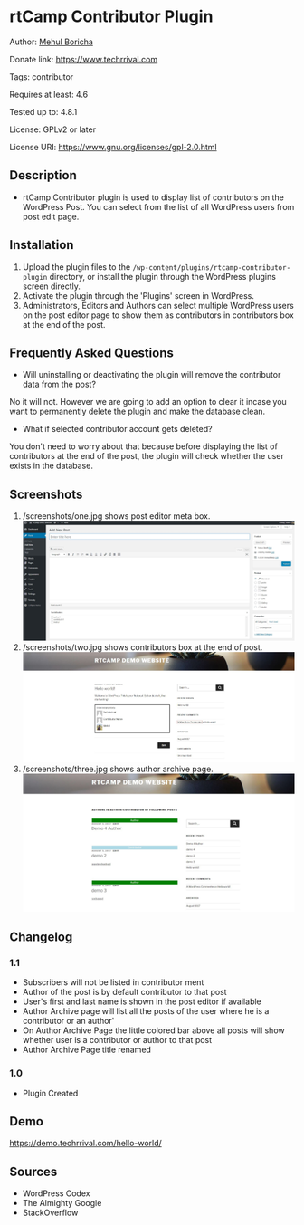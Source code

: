 # rtCamp Contributor Plugin
Author: [Mehul Boricha](https://www.mehulboricha.com)

Donate link: https://www.techrrival.com

Tags: contributor

Requires at least: 4.6

Tested up to: 4.8.1

License: GPLv2 or later

License URI: https://www.gnu.org/licenses/gpl-2.0.html

## Description

- rtCamp Contributor plugin is used to display list of contributors on the WordPress Post. You can select from the list of all WordPress users from post edit page.

## Installation

1. Upload the plugin files to the `/wp-content/plugins/rtcamp-contributor-plugin` directory, or install the plugin through the WordPress plugins screen directly.
2. Activate the plugin through the 'Plugins' screen in WordPress.
3. Administrators, Editors and Authors can select multiple WordPress users on the post editor page to show them as contributors in contributors box at the end of the post.

## Frequently Asked Questions

- Will uninstalling or deactivating the plugin will remove the contributor data from the post?

No it will not. However we are going to add an option to clear it incase you want to permanently delete the plugin and make the database clean.

- What if selected contributor account gets deleted?

You don't need to worry about that because before displaying the list of contributors at the end of the post, the plugin will check whether the user exists in the database.

## Screenshots

1. /screenshots/one.jpg shows post editor meta box.
![Post Editor Meta Box](https://github.com/borichamehul5/rtcamp-contributor-plugin/blob/master/screenshots/one.JPG)
2. /screenshots/two.jpg shows contributors box at the end of post.
![Frontend Contributor Box](https://github.com/borichamehul5/rtcamp-contributor-plugin/blob/master/screenshots/two.JPG)
3. /screenshots/three.jpg shows author archive page.
![Author Archive Page](https://github.com/borichamehul5/rtcamp-contributor-plugin/blob/master/screenshots/three.JPG)

## Changelog

### 1.1
- Subscribers will not be listed in contributor ment
- Author of the post is by default contributor to that post
- User's first and last name is shown in the post editor if available
- Author Archive page will list all the posts of the user where he is a contributor or an author'
- On Author Archive Page the little colored bar above all posts will show whether user is a contributor or author to that post
- Author Archive Page title renamed

### 1.0
- Plugin Created

## Demo

https://demo.techrrival.com/hello-world/

## Sources

- WordPress Codex
- The Almighty Google
- StackOverflow

